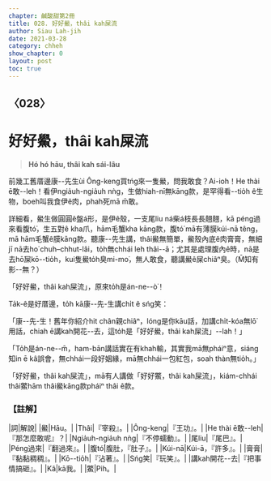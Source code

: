 ```yaml
---
chapter: 鹹酸甜第2冊
title: 028. 好好鱟，thâi kah屎流
author: Siau Lah-jih
date: 2021-03-28
category: chheh
show_chapter: 0
layout: post
toc: true
---
```


## 〈028〉
# 好好鱟，thâi kah屎流
> **Hó hó hāu, thâi kah sái-lâu**

前幾工舊厝邊康--先生ùi Ông-keng買tńg來一隻鱟，問我敢食？Ai-ioh！He thài ē敢--leh！看伊ngia̍uh-ngia̍uh nǹg，生做hiah-nī無kāng款，是罕得看--tio̍h ê生物，boeh叫我食伊ê肉，phah死mā m̄敢。

詳細看，鱟生做圓圓ê盤á形，是伊ê殼，一支尾liu ná柴á枝長長翹翹，kā péng過來看腹tó͘，生五對ê kha爪，hām毛蟹kha kāng款，腹tó͘ mā有薄膜kúi-nā têng，mā hām毛蟹ê膜kāng款。聽康--先生講，thâi鱟無簡單，鱟殼內底ê肉膏膏，無細jī nā去ho͘ chuh–chhut-lâi，to̍h無chhái leh thâi--ā；尤其是處理腹內ê時，nā是去hō͘屎kō--tio̍h，kui隻鱟to̍h臭mi-mo͘，無人敢食，聽講鱟ê屎chiâⁿ臭。（M̄知有影--無？）

「好好鱟，thâi kah屎流」，原來to̍h是án-ne--ò͘！

Ta̍k-ê是好厝邊，to̍h kā康--先-生講chi̍t ê sńg笑：

「康--先-生！舊年你紹介hit chân親chiâⁿ，lóng是你kāu話，加講chi̍t-kóa無lō͘用話，chiah ē講kah開花--去，這to̍h是「好好鱟，thâi kah屎流」--lah！」

「To̍h是án-ne--m̄，ham-bān講話實在有khah輸，其實我mā無pháiⁿ意，siáng知in ē kâ誤會，無chhái一段好姻緣，mā無chhái一包紅包，soah thàn無tio̍h。」

「好好鱟，thâi kah屎流」，mā有人講做「好好鱉，thâi kah屎流」，kiám-chhái thâi鱉hām thâi鱟kāng款pháiⁿ thâi ê款。

### 【註解】

|詞|解說|
|鱟|Hāu。|
|Thâi|『宰殺』。|
|Ông-keng|『王功』。|
|He thài ē敢--leh|『那怎麼敢呢』？|
|Ngia̍uh-ngia̍uh nǹg|『不停蠕動』。|
|尾liu|『尾巴』。|
|Péng過來|『翻過來』。|
|腹tó͘|腹肚，『肚子』。|
|Kúi-nā|Kúi-ā，『許多』。|
|膏膏|『黏黏稠稠』。|
|Kō--tio̍h|『沾著』。|
|Sńg笑|『玩笑』。|
|講kah開花--去|『把事情搞砸』。|
|Kâ|kā我。|
|鱉|Pih。|
